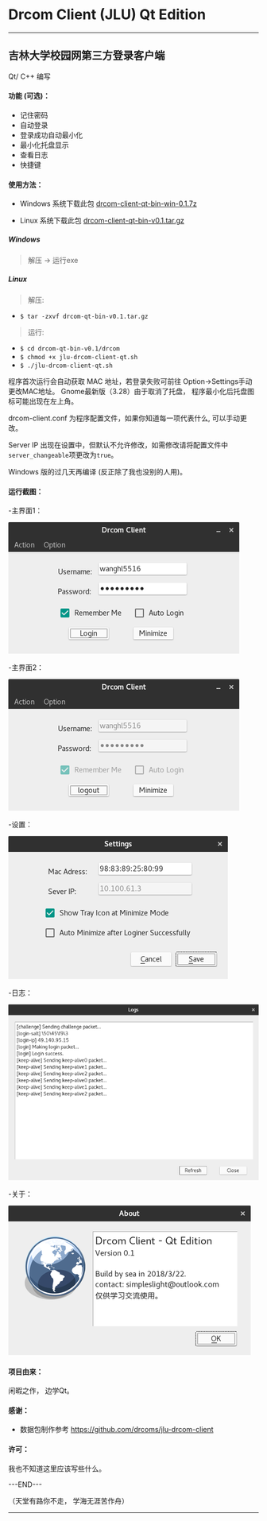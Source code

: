 # Drcom Client (JLU) Qt Edition
---

## 吉林大学校园网第三方登录客户端

Qt/ C++ 编写

#### 功能 (可选)：

* 记住密码
* 自动登录
* 登录成功自动最小化
* 最小化托盘显示
* 查看日志
* 快捷键

#### 使用方法：

* Windows 系统下载此包 [drcom-client-qt-bin-win-0.1.7z](https://github.com/suransea/jlu-drcom-client-qt/raw/master/drcom-client-qt-bin-win-0.1.7z)

* Linux 系统下载此包    [drcom-client-qt-bin-v0.1.tar.gz](https://github.com/suransea/jlu-drcom-client-qt/raw/master/drcom-qt-bin-v0.1.tar.gz)
##### Windows

> 解压 -> 运行exe

##### Linux
> 解压:
* `$ tar -zxvf drcom-qt-bin-v0.1.tar.gz`

> 运行:
* `$ cd drcom-qt-bin-v0.1/drcom`
* `$ chmod +x jlu-drcom-client-qt.sh`
* `$ ./jlu-drcom-client-qt.sh`


程序首次运行会自动获取 MAC 地址，若登录失败可前往 Option->Settings手动更改MAC地址。 Gnome最新版（3.28）由于取消了托盘， 程序最小化后托盘图标可能出现在左上角。

drcom-client.conf 为程序配置文件，如果你知道每一项代表什么, 可以手动更改。

Server IP 出现在设置中，但默认不允许修改，如需修改请将配置文件中`server_changeable`项更改为`true`。

Windows 版的过几天再编译 (反正除了我也没别的人用)。

#### 运行截图：

-主界面1：


![main](screenshot/main.png)


-主界面2：


![logined](screenshot/logined.png)

-设置：


![settings](screenshot/settings.png)


-日志：


![logs](screenshot/logs.png)

-关于：


![about](screenshot/about.png)

#### 项目由来：

闲暇之作， 边学Qt。

#### 感谢：

* 数据包制作参考 https://github.com/drcoms/jlu-drcom-client

#### 许可：
我也不知道这里应该写些什么。

---END---

（天堂有路你不走， 学海无涯苦作舟）

---
